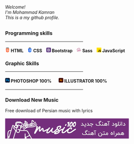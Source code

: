 <div align="left"><h6>Welcome!<br>I'm Mohammad Kamran<br>This is a my github profile.</h6></div>
<h3>Programming skills</h3>
<hr width="50%">
<h4><img width="15px" height="auto" src="./assets/images/html-5.png" alt=""> HTML&nbsp&nbsp&nbsp
<img width="15px" height="auto" src="./assets/images/css-3.png" alt=""> CSS&nbsp&nbsp&nbsp
<img width="15px" height="auto" src="./assets/images/bootstrap.png" alt=""> Bootstrap&nbsp&nbsp&nbsp
<img width="15px" height="auto" src="./assets/images/sass.png" alt=""> Sass&nbsp&nbsp&nbsp
<img width="15px" height="auto" src="./assets/images/js.png" alt=""> JavaScript</h4>
<h3>Graphic Skills</h3>
<hr width="50%">
<h4><img width="15px" height="auto" src="./assets/images/photoshop.png" alt=""> PHOTOSHOP 100% &nbsp&nbsp&nbsp&nbsp&nbsp <img width="15px" height="auto" src="./assets/images/illustrator.png" alt=""> ILLUSTRATOR 100%</h4>
<hr width="50%">
<h3>Download New Music</h3>
<span>Free download of Persian music with lyrics</span>
<br><br>
<a href="https://music100.ir/" target="_blank"><img width="400px" height="65" src="./assets/images/music100.webp" alt="دانلود آهنگ جدید"></a>


    

